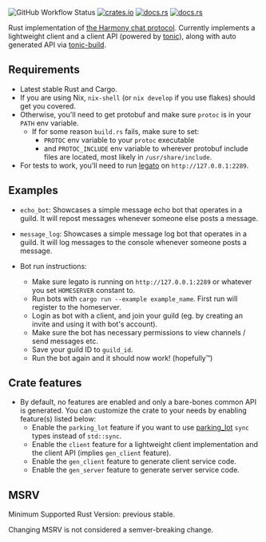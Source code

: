 ![GitHub Workflow Status](https://img.shields.io/github/workflow/status/yusdacra/harmony_rust_sdk/Rust)
[![crates.io](https://img.shields.io/crates/v/harmony_rust_sdk)](https://crates.io/crates/harmony_rust_sdk)
[![docs.rs](https://docs.rs/harmony_rust_sdk/badge.svg)](https://docs.rs/harmony_rust_sdk)
[![docs.rs](https://img.shields.io/badge/docs-master-blue)](https://harmonyapp.io/harmony_rust_sdk)

Rust implementation of [the Harmony chat protocol](https://github.com/harmony-development).
Currently implements a lightweight client and a client API (powered by [tonic](https://crates.io/crates/tonic)), along with auto generated API via [tonic-build](https://crates.io/crates/tonic-build).

## Requirements
- Latest stable Rust and Cargo.
- If you are using Nix, `nix-shell` (or `nix develop` if you use flakes) should get you covered.
- Otherwise, you'll need to get protobuf and make sure `protoc` is in your `PATH` env variable.
  - If for some reason `build.rs` fails, make sure to set: 
    - `PROTOC` env variable to your `protoc` executable
    - and `PROTOC_INCLUDE` env variable to wherever protobuf include files are located, most likely in `/usr/share/include`.
- For tests to work, you'll need to run [legato](https://github.com/harmony-development/legato) on `http://127.0.0.1:2289`.

## Examples
- `echo_bot`: Showcases a simple message echo bot that operates in a guild. It will repost messages whenever someone else posts a message.
- `message_log`: Showcases a simple message log bot that operates in a guild. It will log messages to the console whenever someone posts a message.

- Bot run instructions:
    - Make sure legato is running on `http://127.0.0.1:2289` or whatever you set `HOMESERVER` constant to.
    - Run bots with `cargo run --example example_name`. First run will register to the homeserver.
    - Login as bot with a client, and join your guild (eg. by creating an invite and using it with bot's account).
    - Make sure the bot has necessary permissions to view channels / send messages etc.
    - Save your guild ID to `guild_id`.
    - Run the bot again and it should now work! (hopefully™)

## Crate features
- By default, no features are enabled and only a bare-bones common API is generated. You can customize the crate to your needs by enabling feature(s) listed below:
    - Enable the `parking_lot` feature if you want to use [parking_lot](https://github.com/Amanieu/parking_lot) `sync` types instead of `std::sync`.
    - Enable the `client` feature for a lightweight client implementation and the client API (implies `gen_client` feature).
    - Enable the `gen_client` feature to generate client service code.
    - Enable the `gen_server` feature to generate server service code.

## MSRV
Minimum Supported Rust Version: previous stable.

Changing MSRV is not considered a semver-breaking change.